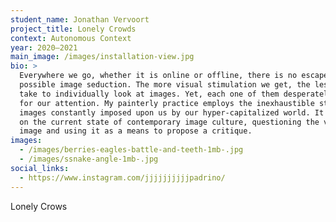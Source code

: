 ```yaml
---
student_name: Jonathan Vervoort
project_title: Lonely Crowds
context: Autonomous Context
year: 2020—2021
main_image: /images/installation-view.jpg
bio: >
  Everywhere we go, whether it is online or offline, there is no escape from
  possible image seduction. The more visual stimulation we get, the less time we
  take to individually look at images. Yet, each one of them desperately vies
  for our attention. My painterly practice employs the inexhaustible stream of
  images constantly imposed upon us by our hyper-capitalized world. It reflects
  on the current state of contemporary image culture, questioning the value of
  image and using it as a means to propose a critique. 
images:
  - /images/berries-eagles-battle-and-teeth-1mb-.jpg
  - /images/ssnake-angle-1mb-.jpg
social_links:
  - https://www.instagram.com/jjjjjjjjjjpadrino/
---
```

Lonely Crows